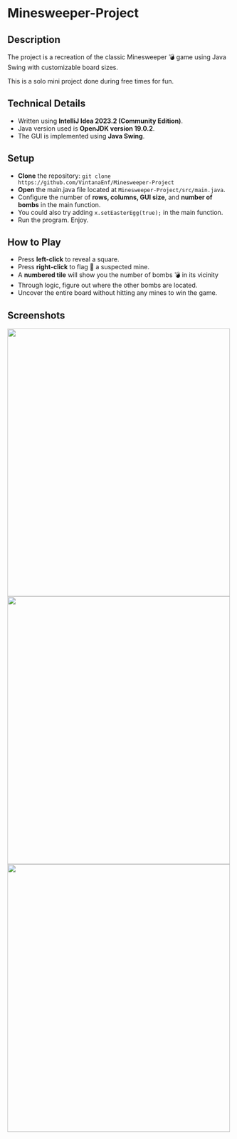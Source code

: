 # Minesweeper-Project
## Description
The project is a recreation of the classic Minesweeper 💣 game using Java Swing with customizable board sizes.

 This is a solo mini project done during free times for fun.
## Technical Details
- Written using **IntelliJ Idea 2023.2 (Community Edition)**.
- Java version used is **OpenJDK version 19.0.2**.
- The GUI is implemented using **Java Swing**.
## Setup
- **Clone** the repository: ```git clone https://github.com/VintanaEnf/Minesweeper-Project```
- **Open** the main.java file located at ```Minesweeper-Project/src/main.java```.
- Configure the number of **rows, columns, GUI size**, and **number of bombs** in the main function.
- You could also try adding ```x.setEasterEgg(true);``` in the main function.
- Run the program. Enjoy.
## How to Play
- Press **left-click** to reveal a square.
- Press **right-click** to flag 🚩 a suspected mine.
- A **numbered tile** will show you the number of bombs 💣 in its vicinity
- Through logic, figure out where the other bombs are located.
- Uncover the entire board without hitting any mines to win the game.
## Screenshots
<img src="https://github.com/VintanaEnf/Minesweeper-Project/assets/104513214/a5bb07a3-bf69-4592-a931-7fc44291944f" width="500" height="600" />
<img src="https://github.com/VintanaEnf/Minesweeper-Project/assets/104513214/574d6759-5dcf-4bbc-b384-48e96c834d1a" width="500" height="600" />
<img src="https://github.com/VintanaEnf/Minesweeper-Project/assets/104513214/545d2efc-6bf5-4ed5-920d-ffbb20b13134" width="500" height="600" />

